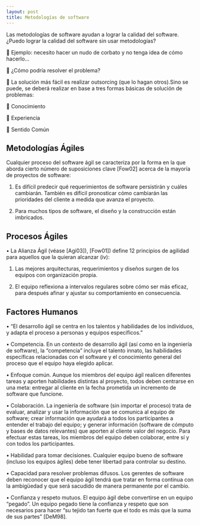```yaml
---
layout: post
title: Metodologías de software
---
```



Las metodologías de software ayudan a lograr la calidad del
software. ¿Puedo lograr la calidad del software sin usar
metodologías?

 Ejemplo: necesito hacer un nudo de corbato y no tenga idea de
cómo hacerlo…

 ¿Cómo podría resolver el problema?

 La solución más fácil es realizar outsorcing (que lo hagan otros).Sino se puede, se deberá realizar en base a tres formas básicas
de solución de problemas:

 Conocimiento

 Experiencia

 Sentido Común


Metodologías Ágiles
--

Cualquier proceso del software ágil se caracteriza por la
forma en la que aborda cierto número de suposiciones clave
[Fow02] acerca de la mayoría de proyectos de software:

1. Es difícil predecir qué requerimientos de software persistirán y
cuáles cambiarán. También es difícil pronosticar cómo
cambiarán las prioridades del cliente a medida que
avanza el proyecto.

2. Para muchos tipos de software, el diseño y la
construcción están imbricados.

Procesos Ágiles
--

• La Alianza Ágil (véase [Agi03]), [Fow01]) define 12
principios de agilidad para aquellos que la quieran alcanzar
(iv):

1. Las mejores arquitecturas, requerimientos y diseños surgen de los
equipos con organización propia.

2. El equipo reflexiona a intervalos regulares sobre cómo ser más
eficaz, para después afinar y ajustar su comportamiento en
consecuencia.


Factores Humanos 
--

• “El desarrollo ágil se centra en los talentos y habilidades de
los individuos, y adapta el proceso a personas y equipos
específicos.”

• Competencia. En un contexto de desarrollo ágil (así como en la
ingeniería de software), la “competencia” incluye el talento
innato, las habilidades específicas relacionadas con el software y
el conocimiento general del proceso que el equipo haya elegido
aplicar.

• Enfoque común. Aunque los miembros del equipo ágil realicen
diferentes tareas y aporten habilidades distintas al proyecto,
todos deben centrarse en una meta: entregar al cliente en la
fecha prometida un incremento de software que funcione.

• Colaboración. La ingeniería de software (sin importar el
proceso) trata de evaluar, analizar y usar la información
que se comunica al equipo de software; crear información
que ayudará a todos los participantes a entender el trabajo
del equipo; y generar información (software de cómputo y
bases de datos relevantes) que aporten al cliente valor del
negocio. Para efectuar estas tareas, los miembros del
equipo deben colaborar, entre sí y con todos los
participantes.

• Habilidad para tomar decisiones. Cualquier equipo bueno
de software (incluso los equipos ágiles) debe tener libertad
para controlar su destino.

• Capacidad para resolver problemas difusos. Los gerentes de
software deben reconocer que el equipo ágil tendrá que tratar
en forma continua con la ambigüedad y que será sacudido de
manera permanente por el cambio.

• Confianza y respeto mutuos. El equipo ágil debe convertirse en
un equipo “pegado”. Un equipo pegado tiene la confianza y
respeto que son necesarios para hacer “su tejido tan fuerte que
el todo es más que la suma de sus partes” [DeM98].



